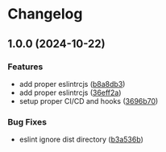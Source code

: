 # Changelog

## 1.0.0 (2024-10-22)


### Features

* add proper eslintrcjs ([b8a8db3](https://github.com/EPFL-ENAC/resslab-astra_82001/commit/b8a8db368778f0388e5aee471f90929284b23baf))
* add proper eslintrcjs ([36eff2a](https://github.com/EPFL-ENAC/resslab-astra_82001/commit/36eff2a4d744dc3d9339995a4e187a2159286c27))
* setup proper CI/CD and hooks ([3696b70](https://github.com/EPFL-ENAC/resslab-astra_82001/commit/3696b707e5c345fde9bd499ac5ea9728bed194e4))


### Bug Fixes

* eslint ignore dist directory ([b3a536b](https://github.com/EPFL-ENAC/resslab-astra_82001/commit/b3a536bf9ddb9c32870fecf3fa5d0b0edab7b43c))
